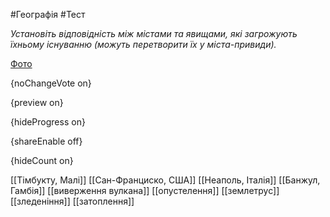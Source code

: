 #Географія #Тест

*Установіть відповідність між містами та явищами, які загрожують їхньому існуванню (можуть перетворити їх у міста-привиди).*

[Фото](https://zno.osvita.ua//doc/images/znotest/27/2719/1_52.jpg)

{noChangeVote on}

{preview on}

{hideProgress on}

{shareEnable off}

{hideCount on}

[[Тімбукту, Малі]]
[[Сан-Франциско, США]]
[[Неаполь, Італія]]
[[Банжул, Гамбія]]
[[виверження вулкана]]
[[опустелення]]
[[землетрус]]
[[зледеніння]]
[[затоплення]]
